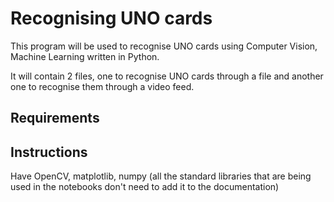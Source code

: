 # Recognising UNO cards

This program will be used to recognise UNO cards using Computer Vision, Machine Learning written in Python.

It will contain 2 files, one to recognise UNO cards through a file and another one to recognise them through a video feed.

## Requirements


## Instructions
Have OpenCV, matplotlib, numpy (all the standard libraries that are being used in the notebooks don't need to add it to the documentation)